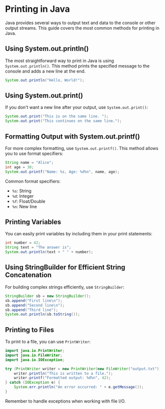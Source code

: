 # Printing in Java #

Java provides several ways to output text and data to the console or other output streams. This guide covers the most common methods for printing in Java.

## Using System.out.println() ##

The most straightforward way to print in Java is using `System.out.println()`. This method prints the specified message to the console and adds a new line at the end.

```java
System.out.println("Hello, World!");
```

## Using System.out.print() ##

If you don't want a new line after your output, use `System.out.print()`:

```java
System.out.print("This is on the same line. ");
System.out.print("This continues on the same line.");
```

## Formatting Output with System.out.printf() ##

For more complex formatting, use `System.out.printf()`. This method allows you to use format specifiers:

```java
String name = "Alice";
int age = 30;
System.out.printf("Name: %s, Age: %d%n", name, age);
```

Common format specifiers:

- `%s`: String
- `%d`: Integer
- `%f`: Float/Double
- `%n`: New line

## Printing Variables ##

You can easily print variables by including them in your print statements:

```java
int number = 42;
String text = "The answer is";
System.out.println(text + " " + number);
```

## Using StringBuilder for Efficient String Concatenation ##

For building complex strings efficiently, use `StringBuilder`:

```java
StringBuilder sb = new StringBuilder();
sb.append("First line\n");
sb.append("Second line\n");
sb.append("Third line");
System.out.println(sb.toString());
```

## Printing to Files ##

To print to a file, you can use `PrintWriter`:

```java
import java.io.PrintWriter;
import java.io.FileWriter;
import java.io.IOException;

try (PrintWriter writer = new PrintWriter(new FileWriter("output.txt"))) {
    writer.println("This is written to a file.");
    writer.printf("Formatted output: %d%n", 42);
} catch (IOException e) {
    System.err.println("An error occurred: " + e.getMessage());
}
```

Remember to handle exceptions when working with file I/O.
